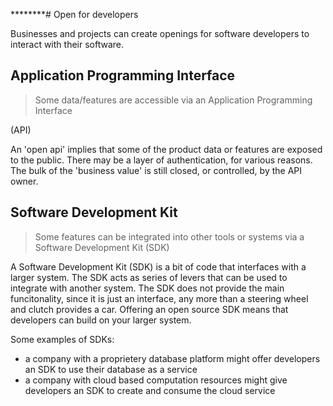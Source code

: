 ********# Open for developers

Businesses and projects can create openings for software developers to interact with their software.

## Application Programming Interface

> Some data/features are accessible via an Application Programming Interface

 (API)

An 'open api' implies that some of the product data or features are exposed to the public. There may be a layer of authentication, for various reasons. The bulk of the 'business value' is still closed, or controlled, by the API owner.

## Software Development Kit

> Some features can be integrated into other tools or systems via a Software Development Kit (SDK)

A Software Development Kit \(SDK\) is a bit of code that interfaces with a larger system. The SDK acts as series of levers that can be used to integrate with another system. The SDK does not provide the main funcitonality, since it is just an interface, any more than a steering wheel and clutch provides a car. Offering an open source SDK means that developers can build on your larger system.

Some examples of SDKs:

* a company with a proprietery database platform might offer developers an SDK to use their database as a service
* a company with cloud based computation resources might give developers an SDK to create and consume the cloud service



